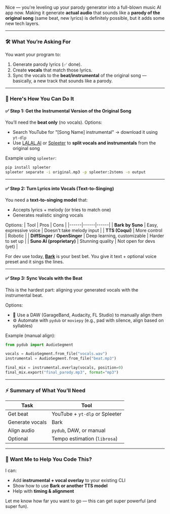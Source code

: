 Nice — you're leveling up your parody generator into a full-blown music AI app now. Making it generate **actual audio** that sounds like a **parody of the original song** (same beat, new lyrics) is definitely possible, but it adds some new tech layers.

---

### 🛠️ What You’re Asking For

You want your program to:
1. Generate parody lyrics (✅ done).
2. Create **vocals** that match those lyrics.
3. Sync the vocals to the **beat/instrumental** of the original song — basically, a new track that sounds like a parody.

---

### 🔧 Here's How You Can Do It

#### ✅ Step 1: Get the Instrumental Version of the Original Song
You’ll need the **beat only** (no vocals). Options:
- Search YouTube for "[Song Name] instrumental" → download it using `yt-dlp`
- Use [LALAL.AI](https://www.lalal.ai/) or [Spleeter](https://github.com/deezer/spleeter) to **split vocals and instrumentals** from the original song

Example using `spleeter`:

```bash
pip install spleeter
spleeter separate -i original.mp3 -p spleeter:2stems -o output
```

---

#### ✅ Step 2: Turn Lyrics into Vocals (Text-to-Singing)
You need a **text-to-singing model** that:
- Accepts lyrics + melody (or tries to match one)
- Generates realistic singing vocals

Options:
| Tool | Pros | Cons |
|------|------|------|
| **Bark by Suno** | Easy, expressive voice | Doesn't take melody input |
| **TTS (Coqui)** | More control | Robotic |
| **DiffSinger** / **OpenSinger** | Deep learning, customizable | Harder to set up |
| **Suno AI (proprietary)** | Stunning quality | Not open for devs (yet) |

For dev use today, **[Bark](https://github.com/suno-ai/bark)** is your best bet. You give it text + optional voice preset and it sings the lines.

---

#### ✅ Step 3: Sync Vocals with the Beat
This is the hardest part: aligning your generated vocals with the instrumental beat.

Options:
- 🧠 Use a DAW (GarageBand, Audacity, FL Studio) to manually align them
- ⚙️ Automate with `pydub` or `moviepy` (e.g., pad with silence, align based on syllables)

Example (manual align):
```python
from pydub import AudioSegment

vocals = AudioSegment.from_file("vocals.wav")
instrumental = AudioSegment.from_file("beat.mp3")

final_mix = instrumental.overlay(vocals, position=0)
final_mix.export("final_parody.mp3", format="mp3")
```

---

### ⚡ Summary of What You’ll Need

| Task | Tool |
|------|------|
| Get beat | YouTube + `yt-dlp` or Spleeter |
| Generate vocals | Bark |
| Align audio | `pydub`, DAW, or manual |
| Optional | Tempo estimation (`librosa`) |

---

### 🚀 Want Me to Help You Code This?
I can:
- Add **instrumental + vocal overlay** to your existing CLI
- Show how to use **Bark or another TTS model**
- Help with **timing & alignment**

Let me know how far you want to go — this can get super powerful (and super fun).